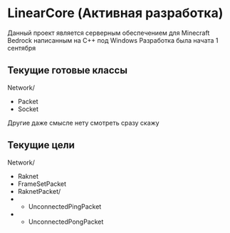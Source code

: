 # LinearCore (Активная разработка)
Данный проект является серверным обеспечением для Minecraft Bedrock написанным на C++ под Windows
Разработка была начата 1 сентября

## Текущие готовые классы
Network/
- Packet
- Socket

Другие даже смысле нету смотреть сразу скажу

## Текущие цели
Network/
- Raknet
- FrameSetPacket
- RaknetPacket/
- - UnconnectedPingPacket
- - UnconnectedPongPacket